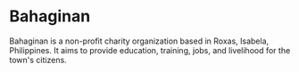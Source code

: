 # Bahaginan

Bahaginan is a non-profit charity organization based in Roxas, Isabela, Philippines. It aims to provide education, training, jobs, and livelihood for the town's citizens.
